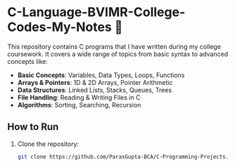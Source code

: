 # C-Language-BVIMR-College-Codes-My-Notes 🚀
This repository contains C programs that I have written during my college coursework. It covers a wide range of topics from basic syntax to advanced concepts like:

- **Basic Concepts**: Variables, Data Types, Loops, Functions  
- **Arrays & Pointers**: 1D & 2D Arrays, Pointer Arithmetic  
- **Data Structures**: Linked Lists, Stacks, Queues, Trees  
- **File Handling**: Reading & Writing Files in C  
- **Algorithms**: Sorting, Searching, Recursion  

## How to Run  
1. Clone the repository:  
   ```sh
   git clone https://github.com/ParasGupta-BCA/C-Programming-Projects.git
